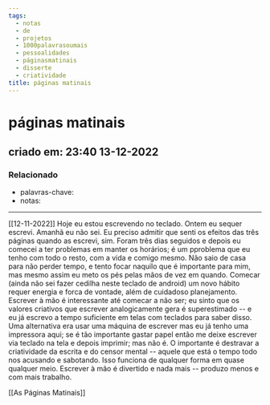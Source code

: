 ```yaml
---
tags:
  - notas
  - de
  - projetos
  - 1000palavrasoumais
  - pessoalidades
  - páginasmatinais
  - disserte
  - criatividade
title: páginas matinais
---
```

# páginas matinais
## criado em: 23:40 13-12-2022

### Relacionado
- palavras-chave: 
- notas: 
---


[[12-11-2022]]
Hoje eu estou escrevendo no teclado. Ontem eu sequer escrevi. Amanhã eu não sei. 
Eu preciso admitir que senti os efeitos das três páginas quando as escrevi, sim. Foram três dias seguidos e depois eu comecei a ter problemas em manter os horários; é um pproblema que eu tenho com todo o resto, com a vida e comigo mesmo. Não saio de casa para não perder tempo, e tento focar naquilo que é importante para mim, mas mesmo assim eu meto os pés pelas mãos de vez em quando. Comecar (ainda não sei fazer cedilha neste teclado de android) um novo hábito requer energia e forca de vontade, além de cuidadoso planejamento. Escrever à mão é interessante até comecar a não ser; eu sinto que os valores criativos que escrever analogicamente gera é superestimado -- e eu já escrevo a tempo suficiente em telas com teclados para saber disso. Uma alternativa era usar uma máquina de escrever mas eu já tenho uma impressora aqui; se é tão importante gastar papel então me deixe escrever via teclado na tela e depois imprimir; mas não é. O importante é destravar a criatividade da escrita e do censor mental -- aquele que está o tempo todo nos acusando e sabotando. Isso funciona de qualquer forma em quase qualquer meio. Escrever à mão é divertido e nada mais -- produzo menos e com mais trabalho.
 
[[As Páginas Matinais]]